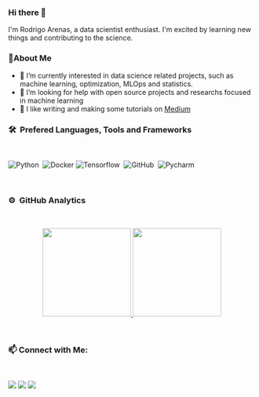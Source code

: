 ### Hi there 👋

I'm Rodrigo Arenas, a data scientist enthusiast. I'm excited by learning new things and contributing to the science.

### :rocket:About Me

- 🔭 I’m currently interested in data science related projects, such as machine learning, optimization, MLOps and statistics.
- 🤔 I’m looking for help with open source projects and researchs focused in machine learning
- :pencil: I like writing and making some tutorials on [Medium](https://rodrigo-arenas.medium.com/)


### 🛠 &nbsp;Prefered Languages, Tools and Frameworks
<br />

![Python](https://img.shields.io/badge/-Python-05122A?style=flat&logo=python)&nbsp;
![Docker](https://aleen42.github.io/badges/src/docker.svg)
![Tensorflow](https://aleen42.github.io/badges/src/tensorflow.svg)&nbsp;
![GitHub](https://aleen42.github.io/badges/src/github.svg)&nbsp;
![Pycharm](https://aleen42.github.io/badges/src/idea.svg)

<br />

### ⚙️ &nbsp;GitHub Analytics
<br />

<p align="center">
<a href="https://github.com/rodrigo-arenas">
  <img height="180em" src="https://github-readme-stats-eight-theta.vercel.app/api?username=rodrigo-arenas&show_icons=true&include_all_commits=true&count_private=true"/>
  <img height="180em" src="https://github-readme-stats-eight-theta.vercel.app/api/top-langs/?username=rodrigo-arenas&layout=compact&langs_count=8"/>
</a>
</p>
<br />


###  :mailbox: Connect with Me:
<br />

<p align="center">

<a href="https://co.linkedin.com/in/rodrigo-arenas-g%C3%B3mez-250570b0"><img src="https://img.shields.io/badge/-Rodrigo%20Arenas-0077B5?style=flat&logo=Linkedin&logoColor=white"/></a>
<a href="mailto:rodrigo.arenas456@gmail.com"><img src="https://img.shields.io/badge/-rodrigo.arenas456@gmail.com-D14836?style=flat&logo=Gmail&logoColor=white"/></a>
<a href="https://rodrigo-arenas.medium.com/"><img src="https://img.shields.io/badge/-rodrigo%20arenas-05122A?style=flat&logo=medium&logoColor=white"/></a>

<!--
**rodrigo-arenas/rodrigo-arenas** is a ✨ _special_ ✨ repository because its `README.md` (this file) appears on your GitHub profile.

Here are some ideas to get you started:

- 🔭 I’m currently working on my firs
- 🌱 I’m currently learning ...
- 👯 I’m looking to collaborate on ...
- 🤔 I’m looking for help with ...
- 💬 Ask me about ...
- 📫 How to reach me: ...
- 😄 Pronouns: ...
- ⚡ Fun fact: ...
-->
